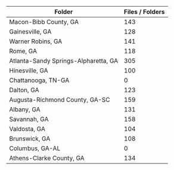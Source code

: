 | Folder                               |   Files / Folders |
|--------------------------------------|-------------------|
| Macon-Bibb County, GA                |               143 |
| Gainesville, GA                      |               128 |
| Warner Robins, GA                    |               141 |
| Rome, GA                             |               118 |
| Atlanta-Sandy Springs-Alpharetta, GA |               305 |
| Hinesville, GA                       |               100 |
| Chattanooga, TN-GA                   |                 0 |
| Dalton, GA                           |               123 |
| Augusta-Richmond County, GA-SC       |               159 |
| Albany, GA                           |               131 |
| Savannah, GA                         |               158 |
| Valdosta, GA                         |               104 |
| Brunswick, GA                        |               108 |
| Columbus, GA-AL                      |                 0 |
| Athens-Clarke County, GA             |               134 |